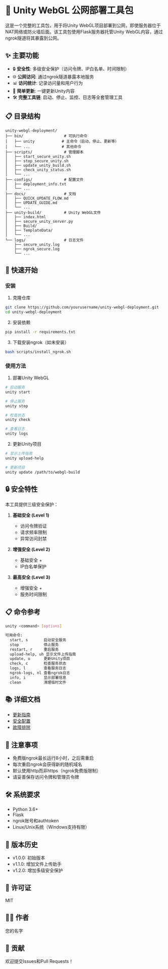# 🚀 Unity WebGL 公网部署工具包

这是一个完整的工具包，用于将Unity WebGL项目部署到公网，即使服务器位于NAT网络或防火墙后面。该工具包使用Flask服务器托管Unity WebGL内容，通过ngrok隧道将其暴露到公网。

## ✨ 主要功能

- 🔒 **安全性**: 多级安全保护（访问令牌、IP白名单、时间限制）
- 🌐 **公网访问**: 通过ngrok隧道暴露本地服务
- 📊 **访问统计**: 记录访问量和用户行为
- 🔄 **简单更新**: 一键更新Unity内容
- 🛠️ **完整工具链**: 启动、停止、监控、日志等全套管理工具

## 📋 目录结构

```
unity-webgl-deployment/
├── bin/                  # 可执行命令
│   ├── unity            # 主命令（启动、停止、更新等）
│   └── ...              # 其他命令
├── scripts/              # 管理脚本
│   ├── start_secure_unity.sh
│   ├── stop_secure_unity.sh
│   ├── update_unity_build.sh
│   ├── check_unity_status.sh
│   └── ...
├── configs/              # 配置文件
│   ├── deployment_info.txt
│   └── ...
├── docs/                 # 文档
│   ├── QUICK_UPDATE_FLOW.md
│   ├── UPDATE_GUIDE.md
│   └── ...
├── unity-build/          # Unity WebGL文件
│   ├── index.html
│   ├── secure_unity_server.py
│   ├── Build/
│   ├── TemplateData/
│   └── ...
└── logs/                 # 日志文件
    ├── secure_unity.log
    ├── ngrok_secure.log
    └── ...
```

## 🚀 快速开始

### 安装

1. 克隆仓库
```bash
git clone https://github.com/yourusername/unity-webgl-deployment.git
cd unity-webgl-deployment
```

2. 安装依赖
```bash
pip install -r requirements.txt
```

3. 下载安装ngrok（如未安装）
```bash
bash scripts/install_ngrok.sh
```

### 使用方法

1. 部署Unity WebGL
```bash
# 启动服务
unity start

# 停止服务
unity stop

# 检查状态
unity check

# 查看日志
unity logs
```

2. 更新Unity项目
```bash
# 显示上传指南
unity upload-help

# 更新项目
unity update /path/to/webgl-build
```

## 🔒 安全特性

本工具提供三级安全保护：

1. **基础安全 (Level 1)**
   - 访问令牌验证
   - 请求频率限制
   - 异常访问封禁

2. **增强安全 (Level 2)**
   - 基础安全 +
   - IP白名单保护

3. **最高安全 (Level 3)**
   - 增强安全 +
   - 服务时间限制

## 📋 命令参考

```bash
unity <command> [options]

可用命令:
  start, s       启动安全服务
  stop           停止服务
  restart, r     重启服务
  upload-help, uh 显示文件上传指南
  update, u      更新Unity项目
  check, c       检查服务状态
  logs, l        查看服务日志
  ngrok-logs, nl 查看ngrok日志
  info, i        显示部署信息
  clean          清理临时文件
```

## 📚 详细文档

- [更新指南](docs/UPDATE_GUIDE.md)
- [安全配置](docs/SECURITY_GUIDE.md)
- [故障排除](docs/TROUBLESHOOTING.md)

## 📌 注意事项

- 免费版ngrok最长运行8小时，之后需重启
- 每次重启ngrok会获得新的随机域名
- 默认使用http而非https（ngrok免费版限制）
- 请妥善保存访问令牌和管理员令牌

## 🛠️ 系统要求

- Python 3.6+
- Flask
- ngrok账号和authtoken
- Linux/Unix系统（Windows支持有限）

## 🔄 版本历史

- v1.0.0: 初始版本
- v1.1.0: 增加文件上传助手
- v1.2.0: 增加多级安全保护

## 📝 许可证

MIT

## 👨‍💻 作者

您的名字

## 🤝 贡献

欢迎提交Issues和Pull Requests！
